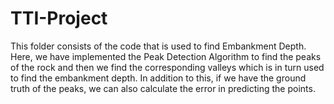 # TTI-Project

This folder consists of the code that is used to find Embankment Depth. 
Here, we have implemented the Peak Detection Algorithm to find the peaks of the rock and then we find the corresponding valleys which is in turn used to find the embankment depth. In addition to this, if we have the ground truth of the peaks, we can also calculate the error in predicting the points. 